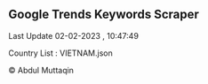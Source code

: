 

## Google Trends Keywords Scraper 
 
Last Update 02-02-2023 , 10:47:49

Country List :
VIETNAM.json



© Abdul Muttaqin 
